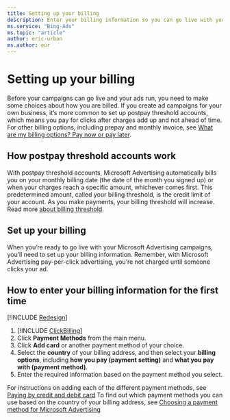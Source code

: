 ```yaml
---
title: Setting up your billing
description: Enter your billing information so you can go live with your Microsoft Advertising campaigns.
ms.service: "Bing-Ads"
ms.topic: "article"
author: eric-urban
ms.author: eur
---
```


# Setting up your billing

Before your campaigns can go live and your ads run, you need to make some choices about how you are billed. If you create ad campaigns for your own business, it’s more common to set up postpay threshold accounts, which means you pay for clicks after charges add up and not ahead of time. For other billing options, including prepay and monthly invoice, see [What are my billing options? Pay now or pay later](./hlp_BA_CONC_HowBillingWorks.md).

## How postpay threshold accounts work

With postpay threshold accounts, Microsoft Advertising automatically bills you on your monthly billing date (the date of the month you signed up) or when your charges reach a specific amount, whichever comes first. This predetermined amount, called your billing threshold, is the credit limit of your account. As you make payments, your billing threshold will increase. Read more [about billing threshold](./hlp_BA_CONC_BillingThreshold.md).

## Set up your billing

When you’re ready to go live with your Microsoft Advertising campaigns, you’ll need to set up your billing information. Remember, with Microsoft Advertising pay-per-click advertising, you’re not charged until someone clicks your ad.

## How to enter your billing information for the first time
[!INCLUDE [Redesign](./includes/Redesign.md)]
1. [!INCLUDE [ClickBilling](./includes/ClickBilling.md)]
1. Click **Payment Methods** from the main menu.
1. Click **Add card** or another payment method of your choice.
1. Select the **country** of your billing address, and then select your **billing options**, including **how you pay (payment setting)** and **what you pay with (payment method)**.
1. Enter the required information based on the payment method you select.

For instructions on adding each of the different payment methods, see [Paying by credit and debit card](./hlp_BA_PROC_AddBilling.md) To find out which payment methods you can use based on the country of your billing address, see [Choosing a payment method for Microsoft Advertising](./hlp_BA_CONC_PaymentMethodsV2.md)


